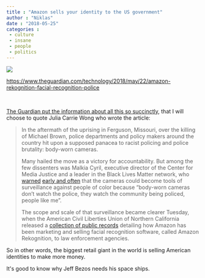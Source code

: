 ```yaml
---
title : "Amazon sells your identity to the US government"
author : "Niklas"
date : "2018-05-25"
categories : 
 - culture
 - insane
 - people
 - politics
---
```


[![](https://niklasblog.com/wp-content/download_20180502_044425.jpg)](https://niklasblog.com/wp-content/download_20180502_044425.jpg)

https://www.theguardian.com/technology/2018/may/22/amazon-rekognition-facial-recognition-police

 

[The Guardian put the information about all this so succinctly](https://www.theguardian.com/technology/2018/may/22/amazon-rekognition-facial-recognition-police), that I will choose to quote Julia Carrie Wong who wrote the article:

> In the aftermath of the uprising in Ferguson, Missouri, over the killing of Michael Brown, police departments and policy makers around the country hit upon a supposed panacea to racist policing and police brutality: body-worn cameras.
> 
> Many hailed the move as a victory for accountability. But among the few dissenters was Malkia Cyril, executive director of the Center for Media Justice and a leader in the Black Lives Matter network, who [warned](https://www.theatlantic.com/technology/archive/2015/05/civil-rights-rules-for-body-cameras/393377/) [early and often](https://psmag.com/news/what-the-body-cameras-cannot-see) that the cameras could become tools of surveillance against people of color because “body-worn cameras don’t watch the police, they watch the community being policed, people like me”.
> 
> The scope and scale of that surveillance became clearer Tuesday, when the American Civil Liberties Union of Northern California released a [collection of public records](https://www.aclunc.org/blog/amazon-teams-law-enforcement-deploy-dangerous-new-face-recognition-technology) detailing how Amazon has been marketing and selling facial recognition software, called Amazon Rekognition, to law enforcement agencies.

So in other words, the biggest retail giant in the world is selling American identities to make more money.

It's good to know why Jeff Bezos needs his space ships.
